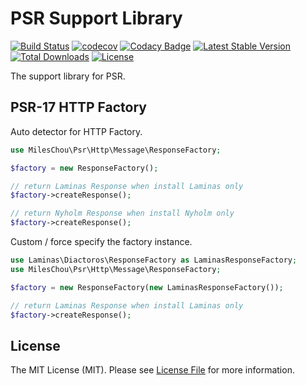 # PSR Support Library

[![Build Status](https://travis-ci.com/MilesChou/psr.svg?branch=master)](https://travis-ci.com/MilesChou/psr)
[![codecov](https://codecov.io/gh/MilesChou/psr/branch/master/graph/badge.svg)](https://codecov.io/gh/MilesChou/psr)
[![Codacy Badge](https://api.codacy.com/project/badge/Grade/3412605912a942b6b60a934685615cf4)](https://www.codacy.com/manual/MilesChou/psr)
[![Latest Stable Version](https://poser.pugx.org/MilesChou/psr/v/stable)](https://packagist.org/packages/MilesChou/psr)
[![Total Downloads](https://poser.pugx.org/MilesChou/psr/d/total.svg)](https://packagist.org/packages/MilesChou/psr)
[![License](https://poser.pugx.org/MilesChou/psr/license)](https://packagist.org/packages/MilesChou/psr)

The support library for PSR.

## PSR-17 HTTP Factory

Auto detector for HTTP Factory.

```php
use MilesChou\Psr\Http\Message\ResponseFactory;

$factory = new ResponseFactory();

// return Laminas Response when install Laminas only
$factory->createResponse();

// return Nyholm Response when install Nyholm only
$factory->createResponse();
```

Custom / force specify the factory instance.

```php
use Laminas\Diactoros\ResponseFactory as LaminasResponseFactory;
use MilesChou\Psr\Http\Message\ResponseFactory;

$factory = new ResponseFactory(new LaminasResponseFactory());

// return Laminas Response when install Laminas only
$factory->createResponse();
```

## License

The MIT License (MIT). Please see [License File](LICENSE) for more information.
